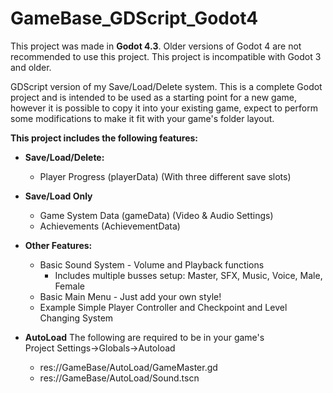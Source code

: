 # GameBase_GDScript_Godot4

This project was made in **Godot 4.3**. Older versions of Godot 4 are not recommended to use this project. This project is incompatible with Godot 3 and older.

GDScript version of my Save/Load/Delete system. This is a complete Godot project and is intended to be used as a starting point for a new game, however it is possible to copy it into your existing game, expect to perform some modifications to make it fit with your game's folder layout.

**This project includes the following features:**
* **Save/Load/Delete:**
	* Player Progress (playerData) (With three different save slots)

* **Save/Load Only**
 	* Game System Data (gameData) (Video & Audio Settings)
	* Achievements (AchievementData)

* **Other Features:**
	* Basic Sound System - Volume and Playback functions
		* Includes multiple busses setup: Master, SFX, Music, Voice, Male, Female
	* Basic Main Menu - Just add your own style!
	* Example Simple Player Controller and Checkpoint and Level Changing System

* **AutoLoad**
The following are required to be in your game's  
Project Settings->Globals->Autoload
	* res://GameBase/AutoLoad/GameMaster.gd
	* res://GameBase/AutoLoad/Sound.tscn